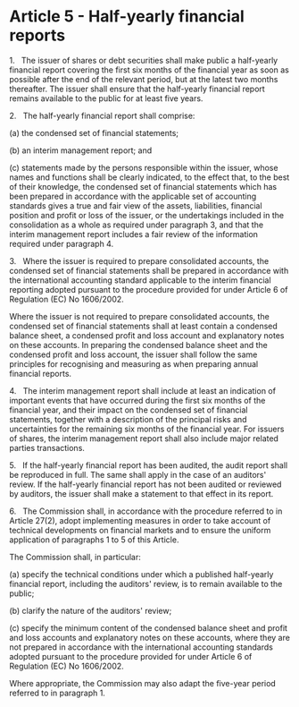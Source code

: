 # Article 5 - Half-yearly financial reports


1.   The issuer of shares or debt securities shall make public a half-yearly financial report covering the first six months of the financial year as soon as possible after the end of the relevant period, but at the latest two months thereafter. The issuer shall ensure that the half-yearly financial report remains available to the public for at least five years.

2.   The half-yearly financial report shall comprise:

(a) the condensed set of financial statements;

(b) an interim management report; and

(c) statements made by the persons responsible within the issuer, whose names and functions shall be clearly indicated, to the effect that, to the best of their knowledge, the condensed set of financial statements which has been prepared in accordance with the applicable set of accounting standards gives a true and fair view of the assets, liabilities, financial position and profit or loss of the issuer, or the undertakings included in the consolidation as a whole as required under paragraph 3, and that the interim management report includes a fair review of the information required under paragraph 4.

3.   Where the issuer is required to prepare consolidated accounts, the condensed set of financial statements shall be prepared in accordance with the international accounting standard applicable to the interim financial reporting adopted pursuant to the procedure provided for under Article 6 of Regulation (EC) No 1606/2002.

Where the issuer is not required to prepare consolidated accounts, the condensed set of financial statements shall at least contain a condensed balance sheet, a condensed profit and loss account and explanatory notes on these accounts. In preparing the condensed balance sheet and the condensed profit and loss account, the issuer shall follow the same principles for recognising and measuring as when preparing annual financial reports.

4.   The interim management report shall include at least an indication of important events that have occurred during the first six months of the financial year, and their impact on the condensed set of financial statements, together with a description of the principal risks and uncertainties for the remaining six months of the financial year. For issuers of shares, the interim management report shall also include major related parties transactions.

5.   If the half-yearly financial report has been audited, the audit report shall be reproduced in full. The same shall apply in the case of an auditors' review. If the half-yearly financial report has not been audited or reviewed by auditors, the issuer shall make a statement to that effect in its report.

6.   The Commission shall, in accordance with the procedure referred to in Article 27(2), adopt implementing measures in order to take account of technical developments on financial markets and to ensure the uniform application of paragraphs 1 to 5 of this Article.

The Commission shall, in particular:

(a) specify the technical conditions under which a published half-yearly financial report, including the auditors' review, is to remain available to the public;

(b) clarify the nature of the auditors' review;

(c) specify the minimum content of the condensed balance sheet and profit and loss accounts and explanatory notes on these accounts, where they are not prepared in accordance with the international accounting standards adopted pursuant to the procedure provided for under Article 6 of Regulation (EC) No 1606/2002.

Where appropriate, the Commission may also adapt the five-year period referred to in paragraph 1.
